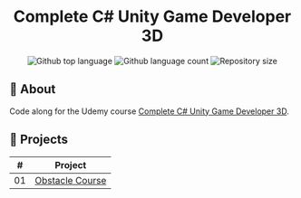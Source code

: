 <h1 align="center">Complete C# Unity Game Developer 3D</h1>

<div align="center">
  <img alt="Github top language" src="https://img.shields.io/github/languages/top/johanstech/Courses-Unity-Complete-Game-Developer-3D?color=B8337A">
  <img alt="Github language count" src="https://img.shields.io/github/languages/count/johanstech/Courses-Unity-Complete-Game-Developer-3D?color=B8337A">
  <img alt="Repository size" src="https://img.shields.io/github/repo-size/johanstech/Courses-Unity-Complete-Game-Developer-3D?color=B8337A">
  <!-- <img alt="License" src="https://img.shields.io/github/license/{{github_user}}/{{github_repository}}?color=B8337A"> -->
  <!-- <img alt="Github issues" src="https://img.shields.io/github/issues/{{github_user}}/{{github_repository}}?color=B8337A" /> -->
  <!-- <img alt="Github forks" src="https://img.shields.io/github/forks/{{github_user}}/{{github_repository}}?color=B8337A" /> -->
  <!-- <img alt="Github stars" src="https://img.shields.io/github/stars/{{github_user}}/{{github_repository}}?color=B8337A" /> -->
</div>

## :dart: About

Code along for the Udemy course [Complete C# Unity Game Developer 3D](https://www.udemy.com/course/unitycourse2/).

## :rocket: Projects

|  #  |                                         Project                                          |
| :-: | :--------------------------------------------------------------------------------------: |
| 01  |    [Obstacle Course](https://github.com/johanstech/Courses-Unity-Complete-Game-Developer-3D/tree/master/ObstacleCourse/)    |
